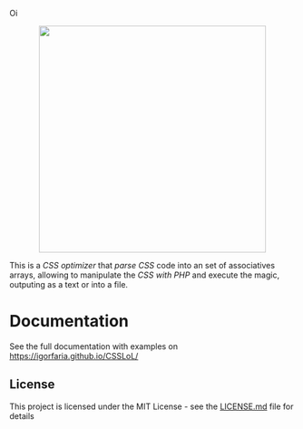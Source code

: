 Oi

<p align='center'>
<a href='https://igorfaria.github.io/CSSLoL/'><img src='https://igorfaria.github.io/CSSLoL/assets/img/logo.png' width='400px' /></a>
</p>

This is a *CSS optimizer* that *parse CSS* code into an set of associatives arrays, allowing to manipulate the *CSS with PHP* and execute the magic, outputing as a text or into a file.

# Documentation
See the full documentation with examples on <a href='https://igorfaria.github.io/CSSLoL/'>https://igorfaria.github.io/CSSLoL/</a>

 
## License
This project is licensed under the MIT License - see the [LICENSE.md](LICENSE.md) file for details
